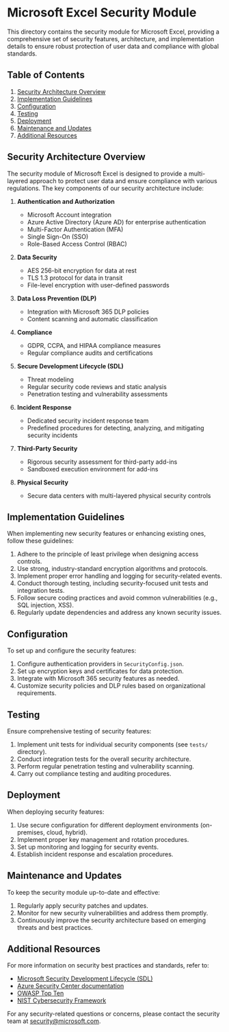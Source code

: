 # Microsoft Excel Security Module

This directory contains the security module for Microsoft Excel, providing a comprehensive set of security features, architecture, and implementation details to ensure robust protection of user data and compliance with global standards.

## Table of Contents

1. [Security Architecture Overview](#security-architecture-overview)
2. [Implementation Guidelines](#implementation-guidelines)
3. [Configuration](#configuration)
4. [Testing](#testing)
5. [Deployment](#deployment)
6. [Maintenance and Updates](#maintenance-and-updates)
7. [Additional Resources](#additional-resources)

## Security Architecture Overview

The security module of Microsoft Excel is designed to provide a multi-layered approach to protect user data and ensure compliance with various regulations. The key components of our security architecture include:

1. **Authentication and Authorization**
   - Microsoft Account integration
   - Azure Active Directory (Azure AD) for enterprise authentication
   - Multi-Factor Authentication (MFA)
   - Single Sign-On (SSO)
   - Role-Based Access Control (RBAC)

2. **Data Security**
   - AES 256-bit encryption for data at rest
   - TLS 1.3 protocol for data in transit
   - File-level encryption with user-defined passwords

3. **Data Loss Prevention (DLP)**
   - Integration with Microsoft 365 DLP policies
   - Content scanning and automatic classification

4. **Compliance**
   - GDPR, CCPA, and HIPAA compliance measures
   - Regular compliance audits and certifications

5. **Secure Development Lifecycle (SDL)**
   - Threat modeling
   - Regular security code reviews and static analysis
   - Penetration testing and vulnerability assessments

6. **Incident Response**
   - Dedicated security incident response team
   - Predefined procedures for detecting, analyzing, and mitigating security incidents

7. **Third-Party Security**
   - Rigorous security assessment for third-party add-ins
   - Sandboxed execution environment for add-ins

8. **Physical Security**
   - Secure data centers with multi-layered physical security controls

## Implementation Guidelines

When implementing new security features or enhancing existing ones, follow these guidelines:

1. Adhere to the principle of least privilege when designing access controls.
2. Use strong, industry-standard encryption algorithms and protocols.
3. Implement proper error handling and logging for security-related events.
4. Conduct thorough testing, including security-focused unit tests and integration tests.
5. Follow secure coding practices and avoid common vulnerabilities (e.g., SQL injection, XSS).
6. Regularly update dependencies and address any known security issues.

## Configuration

To set up and configure the security features:

1. Configure authentication providers in `SecurityConfig.json`.
2. Set up encryption keys and certificates for data protection.
3. Integrate with Microsoft 365 security features as needed.
4. Customize security policies and DLP rules based on organizational requirements.

## Testing

Ensure comprehensive testing of security features:

1. Implement unit tests for individual security components (see `tests/` directory).
2. Conduct integration tests for the overall security architecture.
3. Perform regular penetration testing and vulnerability scanning.
4. Carry out compliance testing and auditing procedures.

## Deployment

When deploying security features:

1. Use secure configuration for different deployment environments (on-premises, cloud, hybrid).
2. Implement proper key management and rotation procedures.
3. Set up monitoring and logging for security events.
4. Establish incident response and escalation procedures.

## Maintenance and Updates

To keep the security module up-to-date and effective:

1. Regularly apply security patches and updates.
2. Monitor for new security vulnerabilities and address them promptly.
3. Continuously improve the security architecture based on emerging threats and best practices.

## Additional Resources

For more information on security best practices and standards, refer to:

- [Microsoft Security Development Lifecycle (SDL)](https://www.microsoft.com/en-us/securityengineering/sdl/)
- [Azure Security Center documentation](https://docs.microsoft.com/en-us/azure/security-center/)
- [OWASP Top Ten](https://owasp.org/www-project-top-ten/)
- [NIST Cybersecurity Framework](https://www.nist.gov/cyberframework)

For any security-related questions or concerns, please contact the security team at security@microsoft.com.